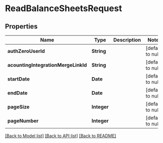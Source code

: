 # ReadBalanceSheetsRequest
## Properties

| Name | Type | Description | Notes |
|------------ | ------------- | ------------- | -------------|
| **authZeroUserId** | **String** |  | [default to null] |
| **acountingIntegrationMergeLinkId** | **String** |  | [default to null] |
| **startDate** | **Date** |  | [default to null] |
| **endDate** | **Date** |  | [default to null] |
| **pageSize** | **Integer** |  | [default to null] |
| **pageNumber** | **Integer** |  | [default to null] |

[[Back to Model list]](../README.md#documentation-for-models) [[Back to API list]](../README.md#documentation-for-api-endpoints) [[Back to README]](../README.md)

